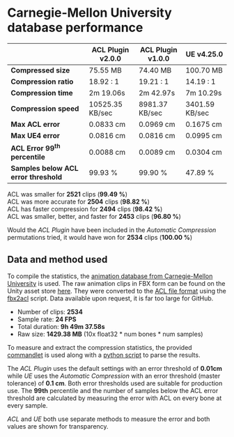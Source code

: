 # Carnegie-Mellon University database performance

|                 | ACL Plugin v2.0.0 | ACL Plugin v1.0.0 | UE v4.25.0 |
| -------                | --------   | --------      | --------      |
| **Compressed size**    | 75.55 MB | 74.40 MB | 100.70 MB |
| **Compression ratio**  | 18.92 : 1 | 19.21 : 1 | 14.19 : 1 |
| **Compression time**   | 2m 19.06s | 2m 42.97s | 7m 10.29s |
| **Compression speed**  | 10525.35 KB/sec | 8981.37 KB/sec | 3401.59 KB/sec |
| **Max ACL error**      | 0.0833 cm | 0.0969 cm | 0.1675 cm |
| **Max UE4 error**      | 0.0816 cm | 0.0816 cm | 0.0995 cm |
| **ACL Error 99<sup>th</sup> percentile** | 0.0088 cm | 0.0089 cm | 0.0304 cm |
| **Samples below ACL error threshold** | 99.93 % | 99.90 % | 47.89 % |

ACL was smaller for **2521** clips (**99.49 %**)  
ACL was more accurate for **2504** clips (**98.82 %**)  
ACL has faster compression for **2494** clips (**98.42 %**)  
ACL was smaller, better, and faster for **2453** clips (**96.80 %**)  

Would the *ACL Plugin* have been included in the *Automatic Compression* permutations tried, it would have won for **2534** clips (**100.00 %**)

## Data and method used

To compile the statistics, the [animation database from Carnegie-Mellon University](http://mocap.cs.cmu.edu/) is used.
The raw animation clips in FBX form can be found on the Unity asset store [here](https://www.assetstore.unity3d.com/en/#!/content/19991).
They were converted to the [ACL file format](the_acl_file_format.md) using the [fbx2acl](https://github.com/nfrechette/acl/tree/develop/tools/fbx2acl) script. Data available upon request, it is far too large for GitHub.

*  Number of clips: **2534**
*  Sample rate: **24 FPS**
*  Total duration: **9h 49m 37.58s**
*  Raw size: **1429.38 MB** (10x float32 * num bones * num samples)

To measure and extract the compression statistics, the provided [commandlet](../ACLPlugin/Source/ACLPluginEditor/Classes/ACLStatsDumpCommandlet.h) is used along with a [python script](../ACLPlugin/Extras/stat_parser.py) to parse the results.

The *ACL Plugin* uses the default settings with an error threshold of **0.01cm** while *UE* uses the *Automatic Compression* with an error threshold (master tolerance) of **0.1 cm**. Both error thresholds used are suitable for production use. The **99th** percentile and the number of samples below the ACL error threshold are calculated by measuring the error with ACL on every bone at every sample.

*ACL* and *UE* both use separate methods to measure the error and both values are shown for transparency.
